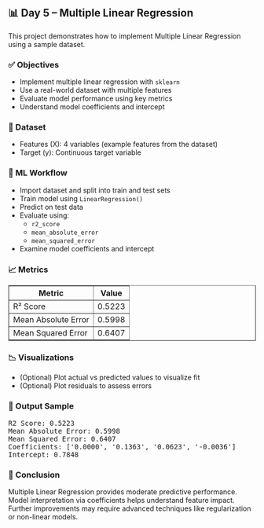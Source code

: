 <h2>📊 Day 5 – Multiple Linear Regression</h2>
<p>This project demonstrates how to implement Multiple Linear Regression using a sample dataset.</p>

<h3>✅ Objectives</h3>
<ul>
  <li>Implement multiple linear regression with <code>sklearn</code></li>
  <li>Use a real-world dataset with multiple features</li>
  <li>Evaluate model performance using key metrics</li>
  <li>Understand model coefficients and intercept</li>
</ul>

<h3>📁 Dataset</h3>
<ul>
  <li>Features (X): 4 variables (example features from the dataset)</li>
  <li>Target (y): Continuous target variable</li>
</ul>

<h3>🧠 ML Workflow</h3>
<ul>
  <li>Import dataset and split into train and test sets</li>
  <li>Train model using <code>LinearRegression()</code></li>
  <li>Predict on test data</li>
  <li>Evaluate using:
    <ul>
      <li><code>r2_score</code></li>
      <li><code>mean_absolute_error</code></li>
      <li><code>mean_squared_error</code></li>
    </ul>
  </li>
  <li>Examine model coefficients and intercept</li>
</ul>

<h3>📈 Metrics</h3>
<table border="1" cellpadding="5" cellspacing="0">
  <thead>
    <tr><th>Metric</th><th>Value</th></tr>
  </thead>
  <tbody>
    <tr><td>R² Score</td><td>0.5223</td></tr>
    <tr><td>Mean Absolute Error</td><td>0.5998</td></tr>
    <tr><td>Mean Squared Error</td><td>0.6407</td></tr>
  </tbody>
</table>

<h3>📉 Visualizations</h3>
<ul>
  <li>(Optional) Plot actual vs predicted values to visualize fit</li>
  <li>(Optional) Plot residuals to assess errors</li>
</ul>

<h3>🚀 Output Sample</h3>
<pre>
R2 Score: 0.5223
Mean Absolute Error: 0.5998
Mean Squared Error: 0.6407
Coefficients: ['0.0000', '0.1363', '0.0623', '-0.0036']
Intercept: 0.7848
</pre>

<h3>📌 Conclusion</h3>
<p>Multiple Linear Regression provides moderate predictive performance. Model interpretation via coefficients helps understand feature impact. Further improvements may require advanced techniques like regularization or non-linear models.</p>

